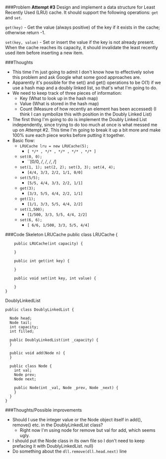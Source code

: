 ###Problem
**Attempt #3**
Design and implement a data structure for Least Recently Used (LRU) cache. It
should support the following operations: ``get`` and ``set``.

``get(key)`` - Get the value (always positive) of the key if it exists in the
cache; otherwise return -1.

``set(key, value)`` - Set or insert the value if the key is not already present.
When the cache reaches its capacity, it should invalidate the least recently
used item before inserting a new item.

###Thoughts
* This time I'm just going to admit I don't know how to effectively solve this
  problem and ask Google what some good approaches are.
* Apparently it's possible for the set() and get() operations to be O(1) if we
  use a hash map and a doubly linked list, so that's what I'm going to do.
* We need to keep track of three pieces of information:
  * Key (What to look up in the hash map)
  * Value (What is stored in the hash map)
  * Count (Measure of how recently an element has been accessed) (I think I can
    symbolize this with position in the Doubly Linked List)
* The first thing I'm going to do is implement the Doubly Linked List
  independently, since trying to do too much at once is what messed me up on
Attempt #2.  This time I'm going to break it up a bit more and make 100% sure
each piece works before putting it together.
* Basic flow:
  * ``LRUCache lru = new LRUCache(5); ``
    * ``[ */* , */* , */* , */* , */* ]``
  * ``set(0, 0);``
    * ``[0/0, */*, */*, */*, */*]
  * ``set(1, 1); set(2, 2); set(3, 3); set(4, 4);``
    * ``[4/4, 3/3, 2/2, 1/1, 0/0]``
  * ``set(5/5);``
    * ``[5/5, 4/4, 3/3, 2/2, 1/1]``
  * ``get(3);``
    * ``[3/3, 5/5, 4/4, 2/2, 1/1]``
  * ``get(1);``
    * ``[1/1, 3/3, 5/5, 4/4, 2/2]``
  * ``set(1,500);``
    * ``[1/500, 3/3, 5/5, 4/4, 2/2]``
  * ``set(6, 6);``
    * ``[ 6/6, 1/500, 3/3, 5/5, 4/4]``

###Code Skeleton
LRUCache
    public class LRUCache {

        public LRUCache(int capacity) {

        }

        public int get(int key) {

        }

        public void set(int key, int value) {

        }
    }

DoublyLinkedList

    public class DoublyLinkedList {

      Node head;
      Node tail;
      int capacity;
      int filled;

      public DoublyLinkedList(int _capacity) {
      }

      public void add(Node n) {
      }

      public class Node {
        int val;
        Node prev;
        Node next;

        public Node(int _val, Node _prev, Node _next) {
        }
      }
    }

###Thoughts/Possible improvements
* Should I use the integer value or the Node object itself in add(), remove()
  etc. in the DoublyLinkedList class?
  * Right now I'm using node for remove but val for add, which seems ugly.
* I should put the Node class in its own file so I don't need to keep prefacing
  it with DoublyLinkedList.
  null)
* Do something about the ``dll.remove(dll.head.next)`` line
